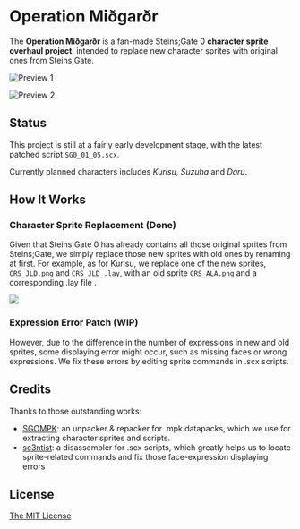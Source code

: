# Operation Miðgarðr

The **Operation Miðgarðr** is a fan-made Steins;Gate 0 **character sprite overhaul project**, intended to replace new character sprites with original ones from Steins;Gate.

![Preview 1](https://s2.loli.net/2022/05/07/rlSq1Vz9MXdTRxu.jpg)

![Preview 2](https://s2.loli.net/2022/05/07/wEKJzqayPlNx6fj.jpg)

## Status

This project is still at a fairly early development stage, with the latest patched script `SG0_01_05.scx`.

Currently planned characters includes _Kurisu_, _Suzuha_ and _Daru_.

## How It Works

### Character Sprite Replacement (Done)

Given that Steins;Gate 0 has already contains all those original sprites from Steins;Gate, we simply replace those new sprites with old ones by renaming at first. For example, as for Kurisu, we replace one of the new sprites, `CRS_JLD.png` and `CRS_JLD_.lay`, with an old sprite `CRS_ALA.png` and a corresponding .lay file .

![](https://s2.loli.net/2022/05/07/pYmUWed7l35zLs9.png)

### Expression Error Patch (WIP)

However, due to the difference in the number of expressions in new and old sprites, some displaying error might occur, such as missing faces or wrong expressions. We fix these errors by editing sprite commands in .scx scripts.

## Credits

Thanks to those outstanding works:

- [SGOMPK](https://github.com/mrboms/SGOMPK): an unpacker & repacker for .mpk datapacks, which we use for extracting character sprites and scripts.
- [sc3ntist](https://github.com/CommitteeOfZero/sc3ntist): a disassembler for .scx scripts, which greatly helps us to locate sprite-related commands and fix those face-expression displaying errors

## License
[The MIT License](https://github.com/zyf722/OperationMidgard/blob/main/LICENSE)
